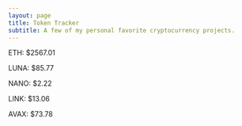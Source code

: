 ```yaml
---
layout: page
title: Token Tracker
subtitle: A few of my personal favorite cryptocurrency projects.
---
```


<!--BEGINCRYPTOINPUT-->
ETH: $2567.01

LUNA: $85.77

NANO: $2.22

LINK: $13.06

AVAX: $73.78

<!--ENDCRYPTOINPUT-->
